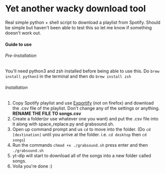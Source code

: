 # Yet another wacky download tool
Real simple python + shell script to download a playlist from Spotify. Should be simple but haven't been able to test this so let me know if something doesn't work out. 
#### Guide to use
###### Pre-Installation
You'll need python3 and zsh installed before being able to use this.
Do `brew install python3` in the terminal and then do `brew install zsh`
###### Installation
1. Copy Spotify playlist and use [Exportify](https://watsonbox.github.io/exportify/) (not on firefox) and download the .csv file of the playlist. Don't change any of the settings or anything. **RENAME THE FILE TO songs.csv**
2. Create a folder(or use whatever one you want) and put the .csv file into it along with space_replace.py and grabsound.sh.
3. Open up command prompt and us `cd` to move into the folder. (Do `cd [destination]` until you arrive at the folder. i.e. `cd desktop` then `cd songs`)
4. Run the commands `chmod +x ./grabsound.sh` press enter and then `./grabsound.sh`
5. yt-dlp will start to download all of the songs into a new folder called songs.
6. Voila you're done :)
